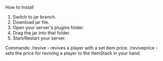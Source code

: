 How to Install

1. Switch to jar branch.
2. Download jar file.
3. Open your server's plugins folder.
4. Drag the jar into that folder.
5. Start/Restart your server.

Commands:
/revive - revives a player with a set item price.
/reviveprice - sets the price for reviving a player to the ItemStack in your hand.
